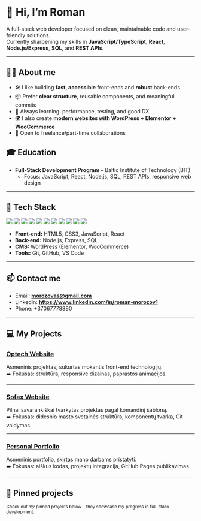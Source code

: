 <h1 align="left">👋 Hi, I’m Roman</h1>

A full-stack web developer focused on clean, maintainable code and user-friendly solutions.  
Currently sharpening my skills in **JavaScript/TypeScript**, **React**, **Node.js/Express**, **SQL**, and **REST APIs**.

---

## 🧑‍💻 About me
- 🛠️ I like building **fast, accessible** front-ends and **robust** back-ends
- 📦 Prefer **clear structure**, reusable components, and meaningful commits
- 🚀 Always learning: performance, testing, and good DX
- 🌍 I also create **modern websites with WordPress + Elementor + WooCommerce**
- 🤝 Open to freelance/part-time collaborations

## 🎓 Education
- **Full-Stack Development Program** – Baltic Institute of Technology (BIT)
  - Focus: JavaScript, React, Node.js, SQL, REST APIs, responsive web design


---

## 🔧 Tech Stack
<p>
  <img src="https://img.shields.io/badge/JavaScript-323330?style=for-the-badge&logo=javascript&logoColor=F7DF1E" />
  <img src="https://img.shields.io/badge/HTML5-E34F26?style=for-the-badge&logo=html5&logoColor=white" />
  <img src="https://img.shields.io/badge/CSS3-1572B6?style=for-the-badge&logo=css3&logoColor=white" />
  <img src="https://img.shields.io/badge/React-20232a?style=for-the-badge&logo=react&logoColor=61DAFB" />
  <img src="https://img.shields.io/badge/Node.js-43853D?style=for-the-badge&logo=node.js&logoColor=white" />
  <img src="https://img.shields.io/badge/Express.js-000000?style=for-the-badge&logo=express&logoColor=white" />
  <img src="https://img.shields.io/badge/SQL-025E8C?style=for-the-badge&logo=postgresql&logoColor=white" />
  <img src="https://img.shields.io/badge/Git-F05032?style=for-the-badge&logo=git&logoColor=white" />
  <img src="https://img.shields.io/badge/WordPress-21759B?style=for-the-badge&logo=wordpress&logoColor=white" />
  <img src="https://img.shields.io/badge/Elementor-92003B?style=for-the-badge&logo=elementor&logoColor=white" />
  <img src="https://img.shields.io/badge/WooCommerce-96588A?style=for-the-badge&logo=woocommerce&logoColor=white" />
</p>

- **Front-end:** HTML5, CSS3, JavaScript, React  
- **Back-end:** Node.js, Express, SQL  
- **CMS:** WordPress (Elementor, WooCommerce)  
- **Tools:** Git, GitHub, VS Code

---

## 📫 Contact me
- Email: **morozovas@gmail.com**  
- LinkedIn: **https://www.linkedin.com/in/roman-morozov1**  
- Phone: +37067778890  

---

## 💻 My Projects

### [Optech Website](https://romasmv.github.io/55-grupe-optech/)
Asmeninis projektas, sukurtas mokantis front-end technologijų.  
➡️ Fokusas: struktūra, responsive dizainas, paprastos animacijos.

---

### [Sofax Website](https://romasmv.github.io/55-grupe-sofax/)
Pilnai savarankiškai tvarkytas projektas pagal komandinį šabloną.  
➡️ Fokusas: didesnio masto svetainės struktūra, komponentų tvarka, Git valdymas.

---

### [Personal Portfolio](https://romasmv.github.io/55-grupe-personal/)
Asmeninis portfolio, skirtas mano darbams pristatyti.  
➡️ Fokusas: aiškus kodas, projektų integracija, GitHub Pages publikavimas.

---

## 🔗 Pinned projects
<sub>Check out my pinned projects below – they showcase my progress in full-stack development.</sub>

